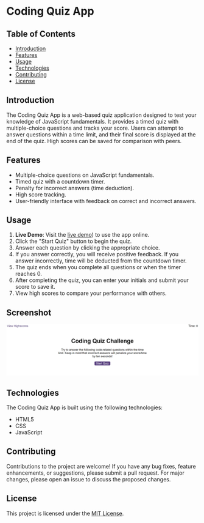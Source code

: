 # Coding Quiz App

## Table of Contents

- [Introduction](#introduction)
- [Features](#features)
- [Usage](#usage)
- [Technologies](#technologies)
- [Contributing](#contributing)
- [License](#license)

## Introduction

The Coding Quiz App is a web-based quiz application designed to test your knowledge of JavaScript fundamentals. It provides a timed quiz with multiple-choice questions and tracks your score. Users can attempt to answer questions within a time limit, and their final score is displayed at the end of the quiz. High scores can be saved for comparison with peers.

## Features

- Multiple-choice questions on JavaScript fundamentals.
- Timed quiz with a countdown timer.
- Penalty for incorrect answers (time deduction).
- High score tracking.
- User-friendly interface with feedback on correct and incorrect answers.

## Usage

1. **Live Demo**: Visit the [live demo](https://johngreek23.github.io/Challenge6/)) to use the app online.
2. Click the "Start Quiz" button to begin the quiz.
3. Answer each question by clicking the appropriate choice.
4. If you answer correctly, you will receive positive feedback. If you answer incorrectly, time will be deducted from the countdown timer.
5. The quiz ends when you complete all questions or when the timer reaches 0.
6. After completing the quiz, you can enter your initials and submit your score to save it.
7. View high scores to compare your performance with others.

## Screenshot

![App Screenshot](screenshot.jpg)

## Technologies

The Coding Quiz App is built using the following technologies:

- HTML5
- CSS
- JavaScript

## Contributing

Contributions to the project are welcome! If you have any bug fixes, feature enhancements, or suggestions, please submit a pull request. For major changes, please open an issue to discuss the proposed changes.

## License

This project is licensed under the [MIT License](LICENSE).


